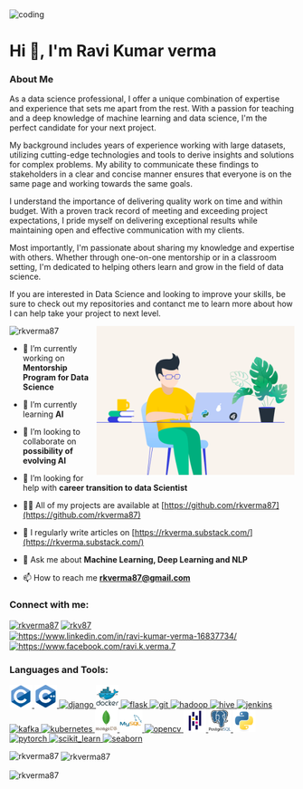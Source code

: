<img align="center" alt="coding" width="1200" height="400" src="https://github.com/rkverma87/rkverma87/blob/main/banner.gif">
<h1 align="left">Hi 👋, I'm Ravi Kumar verma</h1>
<h3 align="left">About Me</h3>
<p aligh="left">As a data science professional, I offer a unique combination of expertise and experience that sets me apart from the rest. With a passion for teaching and a deep knowledge of machine learning and data science, I'm the perfect candidate for your next project.

My background includes years of experience working with large datasets, utilizing cutting-edge technologies and tools to derive insights and solutions for complex problems. My ability to communicate these findings to stakeholders in a clear and concise manner ensures that everyone is on the same page and working towards the same goals.

I understand the importance of delivering quality work on time and within budget. With a proven track record of meeting and exceeding project expectations, I pride myself on delivering exceptional results while maintaining open and effective communication with my clients.

Most importantly, I'm passionate about sharing my knowledge and expertise with others. Whether through one-on-one mentorship or in a classroom setting, I'm dedicated to helping others learn and grow in the field of data science.

If you are interested in Data Science and looking to improve your skills, be sure to check out my repositories and contanct me to learn more about how I can help take your project to next level.</p>

<img align="right" alt="coding" width="350" src="https://github.com/rkverma87/rkverma87/blob/main/dsgif.gif">

<p align="left"> <img src="https://komarev.com/ghpvc/?username=rkverma87&label=Profile%20views&color=0e75b6&style=flat" alt="rkverma87" /> </p>

- 🔭 I’m currently working on **Mentorship Program for Data Science**

- 🌱 I’m currently learning **AI**

- 👯 I’m looking to collaborate on **possibility of evolving AI**

- 🤝 I’m looking for help with **career transition to data Scientist**

- 👨‍💻 All of my projects are available at [https://github.com/rkverma87](https://github.com/rkverma87)

- 📝 I regularly write articles on [https://rkverma.substack.com/](https://rkverma.substack.com/)

- 💬 Ask me about **Machine Learning, Deep Learning and NLP**

- 📫 How to reach me **rkverma87@gmail.com**

<h3 align="left">Connect with me:</h3>
<p align="left">
<a href="https://dev.to/rkverma87" target="blank"><img align="center" src="https://raw.githubusercontent.com/rahuldkjain/github-profile-readme-generator/master/src/images/icons/Social/devto.svg" alt="rkverma87" height="30" width="40" /></a>
<a href="https://twitter.com/rkv87" target="blank"><img align="center" src="https://raw.githubusercontent.com/rahuldkjain/github-profile-readme-generator/master/src/images/icons/Social/twitter.svg" alt="rkv87" height="30" width="40" /></a>
<a href="https://linkedin.com/in/https://www.linkedin.com/in/ravi-kumar-verma-16837734/" target="blank"><img align="center" src="https://raw.githubusercontent.com/rahuldkjain/github-profile-readme-generator/master/src/images/icons/Social/linked-in-alt.svg" alt="https://www.linkedin.com/in/ravi-kumar-verma-16837734/" height="30" width="40" /></a>
<a href="https://fb.com/https://www.facebook.com/ravi.k.verma.7" target="blank"><img align="center" src="https://raw.githubusercontent.com/rahuldkjain/github-profile-readme-generator/master/src/images/icons/Social/facebook.svg" alt="https://www.facebook.com/ravi.k.verma.7" height="30" width="40" /></a>
</p>

<h3 align="left">Languages and Tools:</h3>
<p align="left"> <a href="https://www.cprogramming.com/" target="_blank" rel="noreferrer"> <img src="https://raw.githubusercontent.com/devicons/devicon/master/icons/c/c-original.svg" alt="c" width="40" height="40"/> </a> <a href="https://www.w3schools.com/cpp/" target="_blank" rel="noreferrer"> <img src="https://raw.githubusercontent.com/devicons/devicon/master/icons/cplusplus/cplusplus-original.svg" alt="cplusplus" width="40" height="40"/> </a> <a href="https://www.djangoproject.com/" target="_blank" rel="noreferrer"> <img src="https://cdn.worldvectorlogo.com/logos/django.svg" alt="django" width="40" height="40"/> </a> <a href="https://www.docker.com/" target="_blank" rel="noreferrer"> <img src="https://raw.githubusercontent.com/devicons/devicon/master/icons/docker/docker-original-wordmark.svg" alt="docker" width="40" height="40"/> </a> <a href="https://flask.palletsprojects.com/" target="_blank" rel="noreferrer"> <img src="https://www.vectorlogo.zone/logos/pocoo_flask/pocoo_flask-icon.svg" alt="flask" width="40" height="40"/> </a> <a href="https://git-scm.com/" target="_blank" rel="noreferrer"> <img src="https://www.vectorlogo.zone/logos/git-scm/git-scm-icon.svg" alt="git" width="40" height="40"/> </a> <a href="https://hadoop.apache.org/" target="_blank" rel="noreferrer"> <img src="https://www.vectorlogo.zone/logos/apache_hadoop/apache_hadoop-icon.svg" alt="hadoop" width="40" height="40"/> </a> <a href="https://hive.apache.org/" target="_blank" rel="noreferrer"> <img src="https://www.vectorlogo.zone/logos/apache_hive/apache_hive-icon.svg" alt="hive" width="40" height="40"/> </a> <a href="https://www.jenkins.io" target="_blank" rel="noreferrer"> <img src="https://www.vectorlogo.zone/logos/jenkins/jenkins-icon.svg" alt="jenkins" width="40" height="40"/> </a> <a href="https://kafka.apache.org/" target="_blank" rel="noreferrer"> <img src="https://www.vectorlogo.zone/logos/apache_kafka/apache_kafka-icon.svg" alt="kafka" width="40" height="40"/> </a> <a href="https://kubernetes.io" target="_blank" rel="noreferrer"> <img src="https://www.vectorlogo.zone/logos/kubernetes/kubernetes-icon.svg" alt="kubernetes" width="40" height="40"/> </a> <a href="https://www.mongodb.com/" target="_blank" rel="noreferrer"> <img src="https://raw.githubusercontent.com/devicons/devicon/master/icons/mongodb/mongodb-original-wordmark.svg" alt="mongodb" width="40" height="40"/> </a> <a href="https://www.mysql.com/" target="_blank" rel="noreferrer"> <img src="https://raw.githubusercontent.com/devicons/devicon/master/icons/mysql/mysql-original-wordmark.svg" alt="mysql" width="40" height="40"/> </a> <a href="https://opencv.org/" target="_blank" rel="noreferrer"> <img src="https://www.vectorlogo.zone/logos/opencv/opencv-icon.svg" alt="opencv" width="40" height="40"/> </a> <a href="https://pandas.pydata.org/" target="_blank" rel="noreferrer"> <img src="https://raw.githubusercontent.com/devicons/devicon/2ae2a900d2f041da66e950e4d48052658d850630/icons/pandas/pandas-original.svg" alt="pandas" width="40" height="40"/> </a> <a href="https://www.postgresql.org" target="_blank" rel="noreferrer"> <img src="https://raw.githubusercontent.com/devicons/devicon/master/icons/postgresql/postgresql-original-wordmark.svg" alt="postgresql" width="40" height="40"/> </a> <a href="https://www.python.org" target="_blank" rel="noreferrer"> <img src="https://raw.githubusercontent.com/devicons/devicon/master/icons/python/python-original.svg" alt="python" width="40" height="40"/> </a> <a href="https://pytorch.org/" target="_blank" rel="noreferrer"> <img src="https://www.vectorlogo.zone/logos/pytorch/pytorch-icon.svg" alt="pytorch" width="40" height="40"/> </a> <a href="https://scikit-learn.org/" target="_blank" rel="noreferrer"> <img src="https://upload.wikimedia.org/wikipedia/commons/0/05/Scikit_learn_logo_small.svg" alt="scikit_learn" width="40" height="40"/> </a> <a href="https://seaborn.pydata.org/" target="_blank" rel="noreferrer"> <img src="https://seaborn.pydata.org/_images/logo-mark-lightbg.svg" alt="seaborn" width="40" height="40"/> </a> </p>

<p><img align="left" src="https://github-readme-stats.vercel.app/api/top-langs?username=rkverma87&show_icons=true&locale=en&layout=compact" alt="rkverma87" /></p>

<p>&nbsp;<img align="center" src="https://github-readme-stats.vercel.app/api?username=rkverma87&show_icons=true&locale=en" alt="rkverma87" /></p>

<p><img align="center" src="https://github-readme-streak-stats.herokuapp.com/?user=rkverma87&" alt="rkverma87" /></p>
